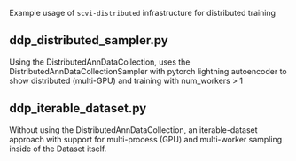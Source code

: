 Example usage of `scvi-distributed` infrastructure for distributed training

## ddp_distributed_sampler.py
Using the DistributedAnnDataCollection, uses the DistributedAnnDataCollectionSampler with pytorch lightning autoencoder to show distributed (multi-GPU) and training with num_workers > 1

## ddp_iterable_dataset.py
Without using the DistributedAnnDataCollection, an iterable-dataset approach with support for multi-process (GPU) and multi-worker sampling inside of the Dataset itself.  
